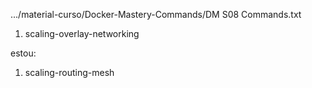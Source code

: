 .../material-curso/Docker-Mastery-Commands/DM S08 Commands.txt


1. scaling-overlay-networking



estou:
1. scaling-routing-mesh
